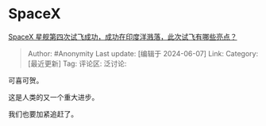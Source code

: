 # SpaceX
[SpaceX 星舰第四次试飞成功，成功在印度洋溅落，此次试飞有哪些亮点？](https://www.zhihu.com/question/658266211/answer/3523063629)

> Author: #Anonymity
> Last update: [编辑于 2024-06-07]
> Link:
> Category: [最近更新]
> Tag: 
> 评论区:
> 泛讨论:

可喜可贺。

这是人类的又一个重大进步。

我们也要加紧追赶了。